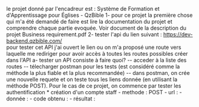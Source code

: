 le projet donné par l'encadreur est : Système de Formation et d'Apprentissage pour Églises - 
QzBible 
1- pour ce projet la première chose qui m'a été demandé de faire est lire la documentation du projet et comprendre chaque partie evoquée. Voir document de la description du projet Business requirement.pdf
2- tester l'api du lien suivant : https://dev-backend.qzbible.com/   
    pour tester cet API j'ai ouvert le lien ou on m'a proposé une route vers laquelle me rediriger pour avoir accès à toutes les routes possibles créer dans l'API
    a- tester un API consiste à faire quoi?
        -- acceder à la liste des routes
        -- télecharger postman pour les tests (est considéré comme la méthode la plus fiable et la plus recommandée)
        -- dans postman, on crée une nouvelle requete et on teste tous les liens donnée (en utilisant la méthode POST). Pour le cas de ce projet, on commence par tester les authentification
            * création d'un compte staff 
                - methode : POST
                - url : 
                - donnée : 
                - code obtenu : 
                - résultat : 